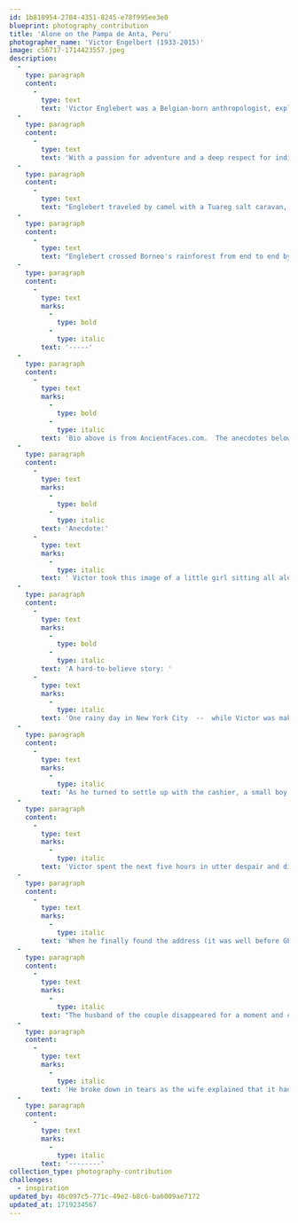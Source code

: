 ```yaml
---
id: 1b810954-2704-4351-8245-e78f995ee3e0
blueprint: photography_contribution
title: 'Alone on the Pampa de Anta, Peru'
photographer_name: 'Victor Engelbert (1933-2015)'
image: c56717-1714423557.jpeg
description:
  -
    type: paragraph
    content:
      -
        type: text
        text: 'Victor Englebert was a Belgian-born anthropologist, explorer, and author who dedicated his life to studying and documenting the cultures and traditions of remote and little-known peoples around the world. '
  -
    type: paragraph
    content:
      -
        type: text
        text: 'With a passion for adventure and a deep respect for indigenous knowledge and ways of life, he traveled extensively throughout Africa, South America, and Asia, bringing back stories, artifacts, and insights that enriched our understanding of the human experience. He began his life of adventures at the age of 24, riding a Vespa scooter from his native Brussels to Cape Town across the length of Africa. '
  -
    type: paragraph
    content:
      -
        type: text
        text: "Englebert traveled by camel with a Tuareg salt caravan, by horse around Morocco's High Atlas Mountains, the Peruvian Andes, and across Patagonia from coast to coast, and with pack donkeys in Kenya's Great Rift Valley. He also joined another camel salt caravan between Ethiopia's high and low lands and a llama salt caravan in the Bolivian Altiplano. "
  -
    type: paragraph
    content:
      -
        type: text
        text: "Englebert crossed Borneo's rainforest from end to end by houseboat, canoe, and on foot, with eight porters to carry his money (trade goods). Victor has tramped through the Amazon many times, once in search of mysterious pyramids and once spending a month among the Yanomami Indians. Throughout his adventures, Englebert faced many dangers, including falling into the hands of Eritrean guerillas in Ethiopia who mistook him for an Israeli spy and put a revolver to his head. However, they spared him when they discovered two admissions into Algeria in his passport, as Israelis were not allowed into the Arab country."
  -
    type: paragraph
    content:
      -
        type: text
        marks:
          -
            type: bold
          -
            type: italic
        text: '-----'
  -
    type: paragraph
    content:
      -
        type: text
        marks:
          -
            type: bold
          -
            type: italic
        text: 'Bio above is from AncientFaces.com.  The anecdotes below are from Tony Balis, founder of The Humanity Initiative. '
  -
    type: paragraph
    content:
      -
        type: text
        marks:
          -
            type: bold
          -
            type: italic
        text: 'Anecdote:'
      -
        type: text
        marks:
          -
            type: italic
        text: ' Victor took this image of a little girl sitting all alone by the side of the road in the pampa de Anta, near Cuzco, Peru. When the countryside bus he was traveling on slowed to a quick stop, no one else was waiting there, no one got off the bus, and the little girl and her little dog, each holding the same expression, did not move. Victor told me he had time for only one quick image and had to run a few yards when the bus began rolling again.    '
  -
    type: paragraph
    content:
      -
        type: text
        marks:
          -
            type: bold
          -
            type: italic
        text: 'A hard-to-believe story: '
      -
        type: text
        marks:
          -
            type: italic
        text: 'One rainy day in New York City  --  while Victor was making the rounds of publishers in hopes of creating a coffee table book  --  he stopped at a Times Square cafe for a sandwich. As he was paying the bill at the counter by the front door, he placed his small suitcase on the floor next his right leg. It contained every single one of his original negatives and slides from over twenty years of work.'
  -
    type: paragraph
    content:
      -
        type: text
        marks:
          -
            type: italic
        text: 'As he turned to settle up with the cashier, a small boy raced in, grabbed it, and disappeared into the crush of noonday Times Square.'
  -
    type: paragraph
    content:
      -
        type: text
        marks:
          -
            type: italic
        text: 'Victor spent the next five hours in utter despair and dismay, uncertain of what would become of his life. The local police suggested he rifle through all the garbage cans he could find. Without any luck by nightfall, Victor got on the subway to Queens, filthy and defeated, headed for the home of friends of friends from his native Belgium who had offered him a place to stay.'
  -
    type: paragraph
    content:
      -
        type: text
        marks:
          -
            type: italic
        text: 'When he finally found the address (it was well before GPS), his host greeted him warmly and, with grave concern over his condition, shepherded him immediately into the kitchen for a towel and a hot cup of tea. Before Victor could get a word in, his hosts said,"Oh, you must know. Your package arrived a few hours ago, by taxi." Victor was not expecting a package and had no idea what she was referring to.'
  -
    type: paragraph
    content:
      -
        type: text
        marks:
          -
            type: italic
        text: "The husband of the couple disappeared for a moment and came back into the room holding Victor's small suitcase, dirty but intact. Victor opened it speechless and afraid of what he might find, but there inside were all of his negatives and slides, untouched. "
  -
    type: paragraph
    content:
      -
        type: text
        marks:
          -
            type: italic
        text: 'He broke down in tears as the wife explained that it had been delivered by a "very nice cab driver" who related he had been flagged down in Times Square and asked by "an elderly gentleman" if he would accept $50 to deliver the suitcase to the Queens address that he could have found only by looking into the suitcase and discovering the letter that the couple had written Victor, saying how much they were looking forward to seeing him.'
  -
    type: paragraph
    content:
      -
        type: text
        marks:
          -
            type: italic
        text: '--------'
collection_type: photography-contribution
challenges:
  - inspiration
updated_by: 46c097c5-771c-49e2-b8c6-ba6009ae7172
updated_at: 1719234567
---
```

